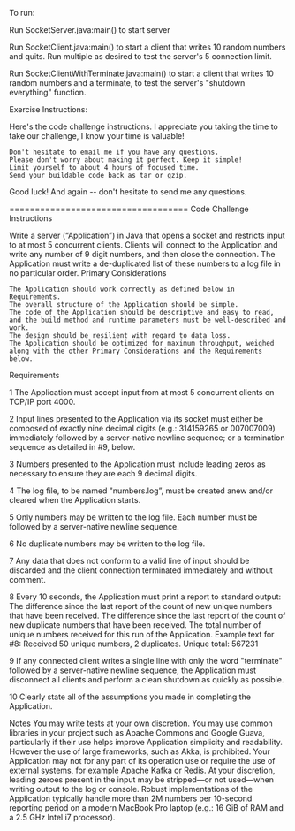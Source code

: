 To run:

Run SocketServer.java:main() to start server

Run SocketClient.java:main() to start a client that writes 10 random numbers and quits. Run multiple as desired to test the server's 5 connection limit.

Run SocketClientWithTerminate.java:main() to start a client that writes 10 random numbers and a terminate, to test the server's "shutdown everything" function. 

Exercise Instructions:

Here's the code challenge instructions. I appreciate you taking the time to take our challenge, I know your time is valuable!

    Don't hesitate to email me if you have any questions. 
    Please don't worry about making it perfect. Keep it simple!
    Limit yourself to about 4 hours of focused time.
    Send your buildable code back as tar or gzip.

Good luck! And again -- don't hesitate to send me any questions.

===================================
Code Challenge Instructions

Write a server (“Application”) in Java that opens a socket and restricts input to at most 5 concurrent clients. Clients will connect to the Application and write any number of 9 digit numbers, and then close the connection. The Application must write a de-duplicated list of these numbers to a log file in no particular order.
Primary Considerations
    
    The Application should work correctly as defined below in Requirements.
    The overall structure of the Application should be simple.
    The code of the Application should be descriptive and easy to read, and the build method and runtime parameters must be well-described and work.
    The design should be resilient with regard to data loss.
    The Application should be optimized for maximum throughput, weighed along with the other Primary Considerations and the Requirements below.

Requirements

1    The Application must accept input from at most 5 concurrent clients on TCP/IP port 4000.

2    Input lines presented to the Application via its socket must either be composed of exactly nine decimal digits (e.g.: 314159265 or 007007009) immediately followed by a server-native newline sequence; or a termination sequence as detailed in #9, below.

3    Numbers presented to the Application must include leading zeros as necessary to ensure they are each 9 decimal digits.

4    The log file, to be named "numbers.log”, must be created anew and/or cleared when the Application starts.

5    Only numbers may be written to the log file. Each number must be followed by a server-native newline sequence.

6    No duplicate numbers may be written to the log file.

7    Any data that does not conform to a valid line of input should be discarded and the client connection terminated immediately and without comment.

8    Every 10 seconds, the Application must print a report to standard output:
        The difference since the last report of the count of new unique numbers that have been received.
        The difference since the last report of the count of new duplicate numbers that have been received.
        The total number of unique numbers received for this run of the Application.
        Example text for #8: Received 50 unique numbers, 2 duplicates. Unique total: 567231
        
9    If any connected client writes a single line with only the word "terminate" followed by a server-native newline sequence, the Application must disconnect all clients and perform a clean shutdown as quickly as possible.

10    Clearly state all of the assumptions you made in completing the Application.

Notes
    You may write tests at your own discretion.
    You may use common libraries in your project such as Apache Commons and Google Guava, particularly if their use helps improve Application simplicity and readability. However the use of large frameworks, such as Akka, is prohibited.
    Your Application may not for any part of its operation use or require the use of external systems, for example Apache Kafka or Redis.
    At your discretion, leading zeroes present in the input may be stripped—or not used—when writing output to the log or console.
    Robust implementations of the Application typically handle more than 2M numbers per 10-second reporting period on a modern MacBook Pro laptop (e.g.: 16 GiB of RAM and a 2.5 GHz Intel i7 processor).
